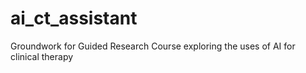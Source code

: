 # ai_ct_assistant
 Groundwork for Guided Research Course exploring the uses of AI for clinical therapy
